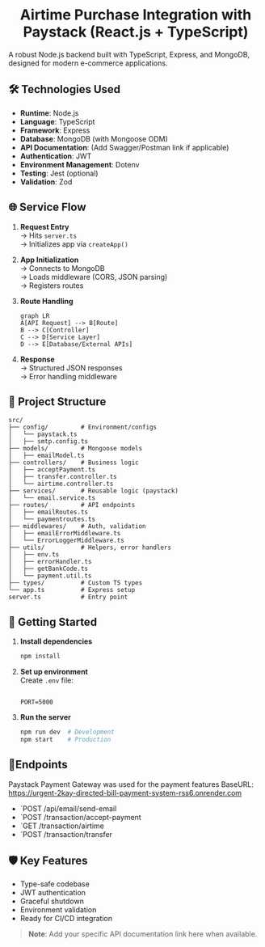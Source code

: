 ﻿<h1 align=center>Airtime Purchase Integration with Paystack (React.js + TypeScript)</h1>

A robust Node.js backend built with TypeScript, Express, and MongoDB, designed for modern e-commerce applications.

## 🛠 Technologies Used
- **Runtime**: Node.js
- **Language**: TypeScript
- **Framework**: Express
- **Database**: MongoDB (with Mongoose ODM)
- **API Documentation**: (Add Swagger/Postman link if applicable)
- **Authentication**: JWT
- **Environment Management**: Dotenv
- **Testing**: Jest (optional)
- **Validation**: Zod

## 🌐 Service Flow
1. **Request Entry**  
   → Hits `server.ts`  
   → Initializes app via `createApp()`

2. **App Initialization**  
   → Connects to MongoDB  
   → Loads middleware (CORS, JSON parsing)  
   → Registers routes

3. **Route Handling**  
   ```mermaid
   graph LR
   A[API Request] --> B[Route]
   B --> C[Controller]
   C --> D[Service Layer]
   D --> E[Database/External APIs]
   ```

4. **Response**  
   → Structured JSON responses  
   → Error handling middleware

## 📂 Project Structure
```
src/
├── config/         # Environment/configs
│   └── paystack.ts
│   ├── smtp.config.ts
├── models/         # Mongoose models
│   ├── emailModel.ts
├── controllers/    # Business logic
│   ├── acceptPayment.ts
│   ├── transfer.controller.ts
│   └── airtime.controller.ts
├── services/       # Reusable logic (paystack)
│   └── email.service.ts
├── routes/         # API endpoints
│   ├── emailRoutes.ts
│   └── paymentroutes.ts
├── middlewares/    # Auth, validation
│   ├── emailErrorMiddleware.ts
│   └── ErrorLoggerMiddleware.ts
├── utils/          # Helpers, error handlers
│   ├── env.ts
│   ├── errorHandler.ts
│   ├── getBankCode.ts
│   └── payment.util.ts
├── types/          # Custom TS types
└── app.ts          # Express setup
server.ts           # Entry point
```

## 🚀 Getting Started
1. **Install dependencies**
   ```bash
   npm install
   ```

2. **Set up environment**  
   Create `.env` file:
   ```env
   
   PORT=5000
   ```

3. **Run the server**
   ```bash
   npm run dev  # Development
   npm start    # Production
   ```

## 🔗Endpoints
Paystack Payment Gateway was used for the payment features
BaseURL: https://urgent-2kay-directed-bill-payment-system-rss6.onrender.com
- `POST /api/email/send-email
- `POST /transaction/accept-payment
- `GET /transaction/airtime
- `POST /transaction/transfer

## 🛡️ Key Features
- Type-safe codebase
- JWT authentication
- Graceful shutdown
- Environment validation
- Ready for CI/CD integration

> **Note**: Add your specific API documentation link here when available.
```
